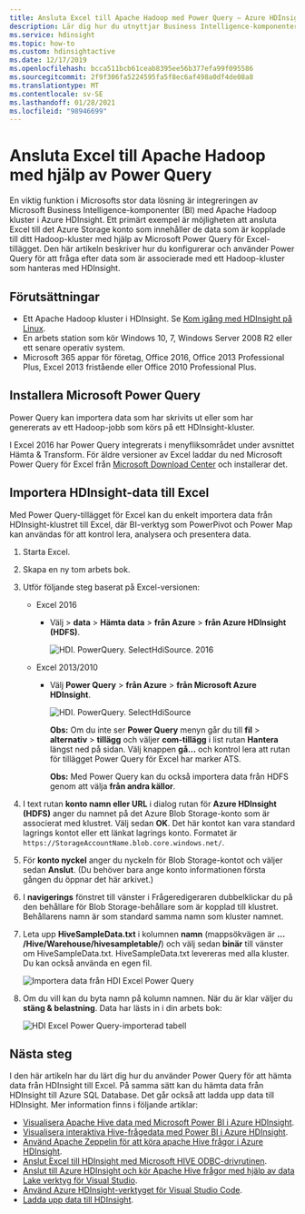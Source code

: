 ```yaml
---
title: Ansluta Excel till Apache Hadoop med Power Query – Azure HDInsight
description: Lär dig hur du utnyttjar Business Intelligence-komponenter och använder Power Query för Excel för att komma åt data som lagras i Hadoop på HDInsight.
ms.service: hdinsight
ms.topic: how-to
ms.custom: hdinsightactive
ms.date: 12/17/2019
ms.openlocfilehash: bcca511bcb61ceab8395ee56b377efa99f095586
ms.sourcegitcommit: 2f9f306fa5224595fa5f8ec6af498a0df4de08a8
ms.translationtype: MT
ms.contentlocale: sv-SE
ms.lasthandoff: 01/28/2021
ms.locfileid: "98946699"
---
```

# <a name="connect-excel-to-apache-hadoop-by-using-power-query"></a>Ansluta Excel till Apache Hadoop med hjälp av Power Query

En viktig funktion i Microsofts stor data lösning är integreringen av Microsoft Business Intelligence-komponenter (BI) med Apache Hadoop kluster i Azure HDInsight. Ett primärt exempel är möjligheten att ansluta Excel till det Azure Storage konto som innehåller de data som är kopplade till ditt Hadoop-kluster med hjälp av Microsoft Power Query för Excel-tillägget. Den här artikeln beskriver hur du konfigurerar och använder Power Query för att fråga efter data som är associerade med ett Hadoop-kluster som hanteras med HDInsight.

## <a name="prerequisites"></a>Förutsättningar

* Ett Apache Hadoop kluster i HDInsight. Se [Kom igång med HDInsight på Linux](./apache-hadoop-linux-tutorial-get-started.md).
* En arbets station som kör Windows 10, 7, Windows Server 2008 R2 eller ett senare operativ system.
* Microsoft 365 appar för företag, Office 2016, Office 2013 Professional Plus, Excel 2013 fristående eller Office 2010 Professional Plus.

## <a name="install-microsoft-power-query"></a>Installera Microsoft Power Query

Power Query kan importera data som har skrivits ut eller som har genererats av ett Hadoop-jobb som körs på ett HDInsight-kluster.

I Excel 2016 har Power Query integrerats i menyfliksområdet under avsnittet Hämta & Transform. För äldre versioner av Excel laddar du ned Microsoft Power Query för Excel från [Microsoft Download Center](https://go.microsoft.com/fwlink/?LinkID=286689) och installerar det.

## <a name="import-hdinsight-data-into-excel"></a>Importera HDInsight-data till Excel

Med Power Query-tillägget för Excel kan du enkelt importera data från HDInsight-klustret till Excel, där BI-verktyg som PowerPivot och Power Map kan användas för att kontrol lera, analysera och presentera data.

1. Starta Excel.

1. Skapa en ny tom arbets bok.

1. Utför följande steg baserat på Excel-versionen:

   * Excel 2016

     * Välj > **data**  >  **Hämta data**  >  **från Azure**  >  **från Azure HDInsight (HDFS)**.

       ![HDI. PowerQuery. SelectHdiSource. 2016](./media/apache-hadoop-connect-excel-power-query/powerquery-selecthdisource-excel2016.png)

   * Excel 2013/2010

     * Välj **Power Query**  >  **från Azure**  >  **från Microsoft Azure HDInsight**.

       ![HDI. PowerQuery. SelectHdiSource](./media/apache-hadoop-connect-excel-power-query/powerquery-selecthdisource.png)

       **Obs:** Om du inte ser **Power Query** menyn går du till **fil**  >  **alternativ**  >  **tillägg** och väljer **com-tillägg** i list rutan **Hantera** längst ned på sidan. Välj knappen **gå...** och kontrol lera att rutan för tillägget Power Query för Excel har marker ATS.

       **Obs:** Med Power Query kan du också importera data från HDFS genom att välja **från andra källor**.

1. I text rutan **konto namn eller URL** i dialog rutan för **Azure HDInsight (HDFS)** anger du namnet på det Azure Blob Storage-konto som är associerat med klustret. Välj sedan **OK**. Det här kontot kan vara standard lagrings kontot eller ett länkat lagrings konto.  Formatet är `https://StorageAccountName.blob.core.windows.net/`.

1. För **konto nyckel** anger du nyckeln för Blob Storage-kontot och väljer sedan **Anslut**. (Du behöver bara ange konto informationen första gången du öppnar det här arkivet.)

1. I **navigerings** fönstret till vänster i Frågeredigeraren dubbelklickar du på den behållare för Blob Storage-behållare som är kopplad till klustret. Behållarens namn är som standard samma namn som kluster namnet.

1. Leta upp **HiveSampleData.txt** i kolumnen **namn** (mappsökvägen är **... /Hive/Warehouse/hivesampletable/**) och välj sedan **binär** till vänster om HiveSampleData.txt. HiveSampleData.txt levereras med alla kluster. Du kan också använda en egen fil.

    ![Importera data från HDI Excel Power Query](./media/apache-hadoop-connect-excel-power-query/powerquery-importdata.png)

1. Om du vill kan du byta namn på kolumn namnen. När du är klar väljer du **stäng & belastning**.  Data har lästs in i din arbets bok:

    ![HDI Excel Power Query-importerad tabell](./media/apache-hadoop-connect-excel-power-query/powerquery-importedtable.png)

## <a name="next-steps"></a>Nästa steg

I den här artikeln har du lärt dig hur du använder Power Query för att hämta data från HDInsight till Excel. På samma sätt kan du hämta data från HDInsight till Azure SQL Database. Det går också att ladda upp data till HDInsight. Mer information finns i följande artiklar:

* [Visualisera Apache Hive data med Microsoft Power BI i Azure HDInsight](apache-hadoop-connect-hive-power-bi.md).
* [Visualisera interaktiva Hive-frågedata med Power BI i Azure HDInsight](../interactive-query/apache-hadoop-connect-hive-power-bi-directquery.md).
* [Använd Apache Zeppelin för att köra apache Hive frågor i Azure HDInsight](../interactive-query/hdinsight-connect-hive-zeppelin.md).
* [Anslut Excel till HDInsight med Microsoft HIVE ODBC-drivrutinen](apache-hadoop-connect-excel-hive-odbc-driver.md).
* [Anslut till Azure HDInsight och kör Apache Hive frågor med hjälp av data Lake verktyg för Visual Studio](apache-hadoop-visual-studio-tools-get-started.md).
* [Använd Azure HDInsight-verktyget för Visual Studio Code](../hdinsight-for-vscode.md).
* [Ladda upp data till HDInsight](./../hdinsight-upload-data.md).
